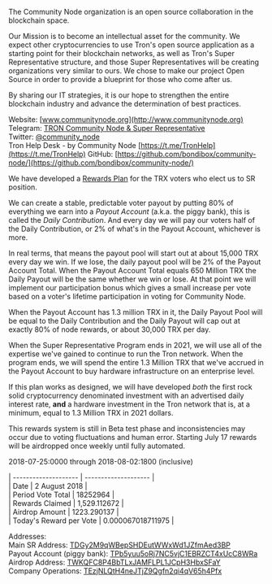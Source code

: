 The Community Node organization is an open source collaboration in the blockchain space. 

Our Mission is to become an intellectual asset for the community. We expect other cryptocurrencies to use Tron's open source application as a starting point for their blockchain networks, as well as Tron's Super Representative structure, and those Super Representatives will be creating organizations very similar to ours. We chose to make our project Open Source in order to provide a blueprint for those who come after us.

By sharing our IT strategies, it is our hope to strengthen the entire blockchain industry and advance the determination of best practices. 

Website:
[www.communitynode.org](http://www.communitynode.org)  
Telegram:
[TRON Community Node & Super Representative](https://t.me/CommunityNode)  
Twitter:
[@community_node](https://twitter.com/community_node)  
Tron Help Desk - by Community Node
[https://t.me/TronHelp](https://t.me/TronHelp)
GitHub:
[https://github.com/bondibox/community-node/](https://github.com/bondibox/community-node/)  


We have developed a [Rewards Plan](https://github.com/bondibox/community-node/blob/master/doc/rewards_plan.md) for the TRX voters who elect us to SR position. 

We can create a stable, predictable voter payout by putting 80% of everything we earn into a *Payout Account* (a.k.a. the piggy bank), this is called the *Daily Contribution*. And every day we will pay our voters half of the Daily Contribution, or 2% of what's in the Payout Account, whichever is more. 

In real terms, that means the payout pool will start out at about 15,000 TRX every day we win. If we lose, the daily payout pool will be 2% of the Payout Account Total. When the Payout Account Total equals 650 Million TRX the Daily Payout will be the same whether we win or lose. At that point we will implement our participation bonus which gives a small increase per vote based on a voter's lifetime participation in voting for Community Node.

When the Payout Account has 1.3 million TRX in it, the Daily Payout Pool will be equal to the Daily Contribution and the Daily Payout will cap out at exactly 80% of node rewards, or about 30,000 TRX per day.

When the Super Representative Program ends in 2021, we will use all of the expertise we've gained to continue to run the Tron network. When the program ends, we will spend the entire 1.3 Million TRX that we've accrued in the Payout Account to buy hardware infrastructure on an enterprise level.

If this plan works as designed, we will have developed *both* the first rock solid cryptocurrency denominated investment with an advertised daily interest rate, **and** a hardware investment in the Tron network that is, at a minimum, equal to 1.3 Million TRX in 2021 dollars. 

This rewards system is still in Beta test phase and inconsistencies may occur due to voting fluctuations and human error.
Starting July 17 rewards will be airdropped once weekly until fully automated.

2018-07-25:0000 through 2018-08-02:1800 (inclusive)

| -------------------- | -------------------- |  
| Date | 2 August 2018 |   
| Period Vote Total |  18252964 |  
| Rewards Claimed | 1,529.112672  |  
| Airdrop Amount | 1223.290137 |  
| Today's Reward per Vote  | 0.000067018711975 |  



Addresses:  
Main SR Address: [TDGy2M9qWBepSHDEutWWxWd1JZfmAed3BP](https://tronscan.org/#/address/TDGy2M9qWBepSHDEutWWxWd1JZfmAed3BP)  
Payout Account (piggy bank): [TPb5yuu5oRj7NC5vjC1EBRZCT4xUcC8WRa](https://tronscan.org/#/address/TPb5yuu5oRj7NC5vjC1EBRZCT4xUcC8WRa)  
Airdrop Address: [TWKQFC8P4BbTLxJAMFLPL1JCpH3HbxSFaY](https://tronscan.org/#/address/TWKQFC8P4BbTLxJAMFLPL1JCpH3HbxSFaY)  
Company Operations: [TEzjNLQtH4neJTjZ9Qgfn2qi4qV65h4Pfx](https://tronscan.org/#/address/TEzjNLQtH4neJTjZ9Qgfn2qi4qV65h4Pfx)  